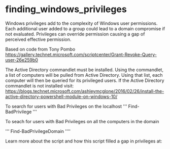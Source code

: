 # finding_windows_privileges
Windows privileges add to the complexity of Windows user permissions.
Each additional user added to a group could lead to a domain compromise if not evaluated. 
Privileges can override permission causing a gap of perceived effective permission.

Based on code from Tony Pombo
https://gallery.technet.microsoft.com/scriptcenter/Grant-Revoke-Query-user-26e259b0

The Active Directory commandlet must be installed. 
Using the commandlet, a list of computers will be pulled from Active Directory. 
Using that list, each computer will then be queried for its privileged users. 
If the Active Directory commandlet is not installed visit: 
https://blogs.technet.microsoft.com/ashleymcglone/2016/02/26/install-the-active-directory-powershell-module-on-windows-10/


To search for users with Bad Privileges on the localhost
'''
Find-BadPrivilege
'''

To seach for users with Bad Privileges on all the computers in the domain

'''
Find-BadPrivilegeDomain
''''

Learn more about the script and how this script filled a gap in privileges at:
